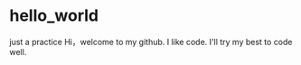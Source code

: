 # hello_world
just  a practice 
Hi，welcome to my github. I like code.
I'll try my best to code well.
